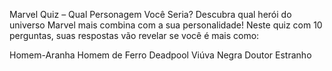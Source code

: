 Marvel Quiz – Qual Personagem Você Seria?
Descubra qual herói do universo Marvel mais combina com a sua personalidade!
Neste quiz com 10 perguntas, suas respostas vão revelar se você é mais como:

Homem-Aranha
Homem de Ferro
Deadpool
Viúva Negra
Doutor Estranho
